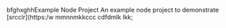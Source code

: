 bfghxghhExample Node Project
An example node project to demonstrate [srcclr](https:/w
mmnnmkkccc
   cdfdmlk
lkk;
